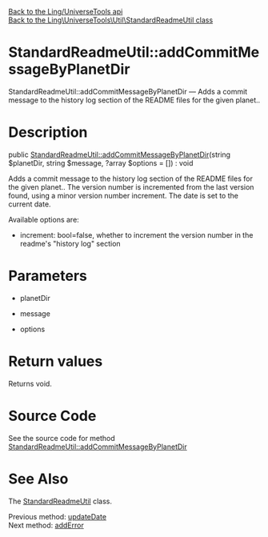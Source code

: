 [Back to the Ling/UniverseTools api](https://github.com/lingtalfi/UniverseTools/blob/master/doc/api/Ling/UniverseTools.md)<br>
[Back to the Ling\UniverseTools\Util\StandardReadmeUtil class](https://github.com/lingtalfi/UniverseTools/blob/master/doc/api/Ling/UniverseTools/Util/StandardReadmeUtil.md)


StandardReadmeUtil::addCommitMessageByPlanetDir
================



StandardReadmeUtil::addCommitMessageByPlanetDir — Adds a commit message to the history log section of the README files for the given planet..




Description
================


public [StandardReadmeUtil::addCommitMessageByPlanetDir](https://github.com/lingtalfi/UniverseTools/blob/master/doc/api/Ling/UniverseTools/Util/StandardReadmeUtil/addCommitMessageByPlanetDir.md)(string $planetDir, string $message, ?array $options = []) : void




Adds a commit message to the history log section of the README files for the given planet..
The version number is incremented from the last version found, using a minor version number increment.
The date is set to the current date.

Available options are:

- increment: bool=false, whether to increment the version number in the readme's "history log" section




Parameters
================


- planetDir

    

- message

    

- options

    


Return values
================

Returns void.








Source Code
===========
See the source code for method [StandardReadmeUtil::addCommitMessageByPlanetDir](https://github.com/lingtalfi/UniverseTools/blob/master/Util/StandardReadmeUtil.php#L299-L319)


See Also
================

The [StandardReadmeUtil](https://github.com/lingtalfi/UniverseTools/blob/master/doc/api/Ling/UniverseTools/Util/StandardReadmeUtil.md) class.

Previous method: [updateDate](https://github.com/lingtalfi/UniverseTools/blob/master/doc/api/Ling/UniverseTools/Util/StandardReadmeUtil/updateDate.md)<br>Next method: [addError](https://github.com/lingtalfi/UniverseTools/blob/master/doc/api/Ling/UniverseTools/Util/StandardReadmeUtil/addError.md)<br>

